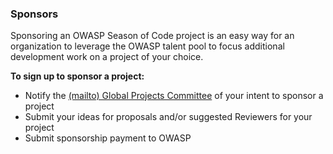 ### Sponsors

Sponsoring an OWASP Season of Code project is an easy way for an
organization to leverage the OWASP talent pool to focus additional
development work on a project of your choice.

**To sign up to sponsor a project:**

  - Notify the [(mailto) Global Projects
    Committee](mailto:global-projects-committee@lists.owasp.org) of your
    intent to sponsor a project
  - Submit your ideas for proposals and/or suggested Reviewers for your
    project
  - Submit sponsorship payment to OWASP